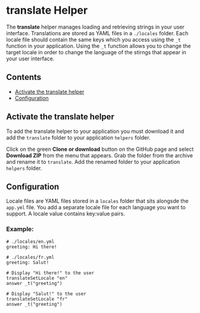 # translate Helper

The **translate** helper manages loading and retrieving strings in your user interface. Translations are stored as YAML files in a `./locales` folder. Each locale file should contain the same keys which you access using the `_t` function in your application. Using the `_t` function allows you to change the target locale in order to change the language of the stirngs that appear in your user interface.

## Contents

* [Activate the translate helper](#activate-the-translate-helper)
* [Configuration](#configuration)

## Activate the translate helper

To add the translate helper to your application you must download it and add the `translate` folder to your application `helpers` folder.

Click on the green **Clone or download** button on the GitHub page and select **Download ZIP** from the menu that appears. Grab the folder from the archive and rename it to `translate`. Add the renamed folder to your application `helpers` folder.

## Configuration

Locale files are YAML files stored in a `locales` folder that sits alongsde the `app.yml` file. You add a separate locale file for each language you want to support. A locale value contains key:value pairs.


### Example:
```
# ./locales/en.yml
greeting: Hi there!

# ./locales/fr.yml
greeting: Salut!

```
```
# Display "Hi there!" to the user
translateSetLocale "en"
answer _t("greeting")

# Display "Salut!" to the user
translateSetLocale "fr"
answer _t("greeting")
```
